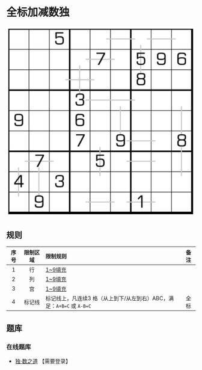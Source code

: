 # 全标加减数独
<!-- START doctoc generated TOC please keep comment here to allow auto update -->
<!-- DON'T EDIT THIS SECTION, INSTEAD RE-RUN doctoc TO UPDATE -->

<!-- END doctoc generated TOC please keep comment here to allow auto update -->

![题](../../../../../images/sudoku/全标加减数独.png)

## 规则

| 序号  | 限制区域 | 限制规则                                           | 备注  |
|:---:|:----:|:-----------------------------------------------|:---:|
|  1  |  行   | [1~9填充]                                        |     |
|  2  |  列   | [1~9填充]                                        |     |
|  3  |  宫   | [1~9填充]                                        |     |
|  4  | 标记线  | 标记线上，凡连续3 格（从上到下/从左到右）ABC，满足：`A+B=C` 或 `A-B=C` | 全标  |

## 题库

### 在线题库

- [独·数之道](http://www.sudokufans.org.cn/lx/game.index.php?type=z4) 【需要登录】

[1~9填充]: ../../../../../rules/rules.md#1to9填充
